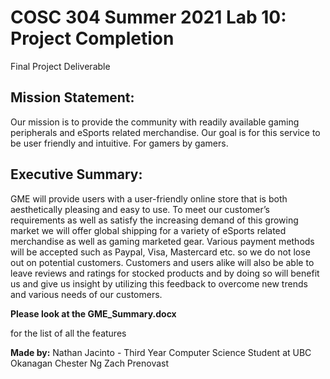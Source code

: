# COSC 304 Summer 2021 Lab 10: Project Completion

Final Project Deliverable

## Mission Statement:
Our mission is to provide the community with readily available gaming peripherals and eSports related merchandise. Our goal is for this service to be user friendly and intuitive. For gamers by gamers.

 ## Executive Summary:
GME will provide users with a user-friendly online store that is both aesthetically pleasing and easy to use. To meet our customer’s requirements as well as satisfy the increasing demand of this growing market we will offer global shipping for a variety of eSports related merchandise as well as gaming marketed gear. Various payment methods will be accepted such as Paypal, Visa, Mastercard etc. so we do not lose out on potential customers. 
Customers and users alike will also be able to leave reviews and ratings for stocked products and by doing so will benefit us and give us insight by utilizing this feedback to overcome new trends and various needs of our customers.

**Please look at the GME_Summary.docx** 

for the list of all the features


**Made by:**
Nathan Jacinto - Third Year Computer Science Student at UBC Okanagan
Chester Ng
Zach Prenovast


